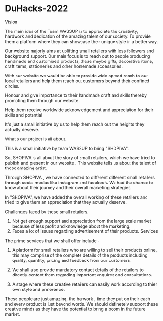 # DuHacks-2022

Vision 

The main idea of the Team WASSUP is to appreciate the creativity, hardwork and dedication of the amazing talent of our society. To provide them a platform where they can showcase their unique style in a better way.

Our website majorly aims at uplifting small retailers with less followers and background support. Our main focus is to reach out to people producing handmade and customised products, these maybe gifts, decorative items, craft items, stationeries and other homemade accessories.

With our website we would be able to provide wide spread reach to our local retailers and help them reach out customers beyond their confined circles.

Honour and give importance to their handmade craft and skills thereby promoting them through our website.

Help them receive worldwide acknowledgement and appreciation for their skills and potential

It's just a small initiative by us to help them reach out the heights they actually deserve.

What's our project is all about.

This is a small initiative by team WASSUP to bring "SHOPIVA".

So, SHOPIVA is all about the story of small retailers,  which we have tried to publish and present in our  website . This website tells us about the talent of these amazing artist. 

Through SHOPIVA , we have connected to different different small retailers through social medias like instagram and facebook. We had the chance to know about their journey and their overall marketing strategies.

In "SHOPIVA", we have added the overall working of these retailers and tried to give them an appreciation that they actually deserve.

Challenges faced by these small retailers.

1. Not get enough support and appreciation from the large scale market because of less profit and knowledge about the marketing.
2. Faces a lot of issues regarding advertisement of their products.
Services

The prime services that we shall offer include -

1. A platform for small retailers who are willing to sell their products online, this may comprise of the complete details of the products including quality, quantity, pricing and feedback from our customers.

2. We shall also provide mandatory contact details of the retailers to directly contact them regarding important enquires and consultations.

3. A stage where these creative retailers can easily work according to thier own style and preference.



These people are just amazing, the harwork , time they put on their each and every product is just beyond words. We should definetely support these creative minds as they have the potential to bring a boom in the future market.
